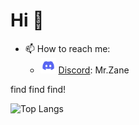 # Hi 👋
- 📫 How to reach me: 
   - <a><img height="25" src="https://raw.githubusercontent.com/github/explore/80688e429a7d4ef2fca1e82350fe8e3517d3494d/topics/discord/discord.png"> [Discord](https://discord.com/): Mr.Zane </a>

find find find!

![Top Langs](https://github-readme-stats.vercel.app/api/top-langs/?username=Zane-Liao&layout=compact)
